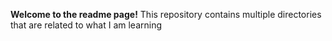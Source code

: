 **Welcome to the readme page!**
This repository contains multiple directories that are related to what I am learning
